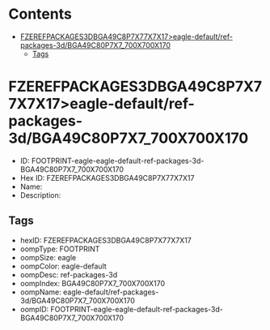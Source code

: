 



Contents
========

* [FZEREFPACKAGES3DBGA49C8P7X77X7X17>eagle-default/ref-packages-3d/BGA49C80P7X7_700X700X170](#fzerefpackages3dbga49c8p7x77x7x17eagle-defaultref-packages-3dbga49c80p7x7_700x700x170)
	* [Tags](#tags)

# FZEREFPACKAGES3DBGA49C8P7X77X7X17>eagle-default/ref-packages-3d/BGA49C80P7X7_700X700X170

- ID: FOOTPRINT-eagle-eagle-default-ref-packages-3d-BGA49C80P7X7_700X700X170
- Hex ID: FZEREFPACKAGES3DBGA49C8P7X77X7X17
- Name: 
- Description: 

## Tags

- hexID: FZEREFPACKAGES3DBGA49C8P7X77X7X17
- oompType: FOOTPRINT
- oompSize: eagle
- oompColor: eagle-default
- oompDesc: ref-packages-3d
- oompIndex: BGA49C80P7X7_700X700X170
- oompName: eagle-default/ref-packages-3d/BGA49C80P7X7_700X700X170
- oompID: FOOTPRINT-eagle-eagle-default-ref-packages-3d-BGA49C80P7X7_700X700X170
